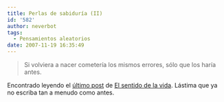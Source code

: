 ```yaml
---
title: Perlas de sabiduría (II)
id: '582'
author: neverbot
tags:
  - Pensamientos aleatorios
date: 2007-11-19 16:35:49
---
```


> Si volviera a nacer cometería los mismos errores, sólo que los haría antes.

Encontrado leyendo el [último post](http://elsentidodelavida.net/un-par-de-consejos-sin-pretensiones) de [El sentido de la vida](http://elsentidodelavida.net/). Lástima que ya no escriba tan a menudo como antes.